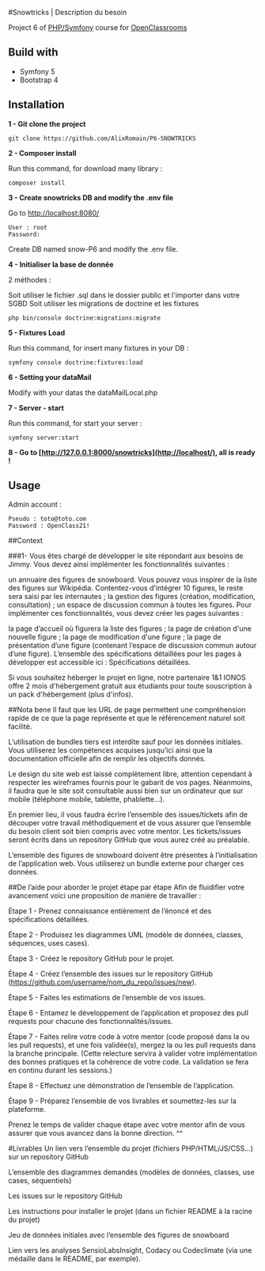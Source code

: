 #Snowtricks | Description du besoin


Project 6 of [PHP/Symfony](https://github.com/AlixRomain) course for [OpenClassrooms](https://openclassrooms.com/)

## Build with

- Symfony 5
- Bootstrap 4

## Installation

__1 - Git clone the project__

```
git clone https://github.com/AlixRomain/P6-SNOWTRICKS
``` 

__2 - Composer install__

Run this command, for download many library :

```
composer install
```

__3 - Create snowtricks DB and modify the .env file__

Go to [http://localhost:8080/](http://localhost:8080/)

```
User : root
Password: 
```
Create DB named snow-P6 and modify the .env file.

__4 - Initialiser la base de donnée__

2 méthodes :

Soit utiliser le fichier .sql dans le dossier public et l'importer dans votre SGBD
Soit utiliser les migrations de doctrine et les fixtures


```
php bin/console doctrine:migrations:migrate 
```

__5 - Fixtures Load__

Run this command, for insert many fixtures in your DB :

```
symfony console doctrine:fixtures:load
```
__6 - Setting your dataMail__

Modify with your datas the dataMailLocal.php


__7 - Server - start__

Run this command, for start your server :

```
symfony server:start
```

__8 - Go to [http://127.0.0.1:8000/snowtricks](http://localhost/), all is ready !__

## Usage



Admin account :

```
Pseudo : toto@toto.com
Password : OpenClass21!
```

##Context

###1- Vous êtes chargé de développer le site répondant aux besoins de Jimmy. Vous devez ainsi implémenter les fonctionnalités suivantes : 

un annuaire des figures de snowboard. Vous pouvez vous inspirer de la liste des figures sur Wikipédia. Contentez-vous d'intégrer 10 figures, le reste sera saisi par les internautes ;
la gestion des figures (création, modification, consultation) ;
un espace de discussion commun à toutes les figures.
Pour implémenter ces fonctionnalités, vous devez créer les pages suivantes :

la page d’accueil où figurera la liste des figures ; 
la page de création d'une nouvelle figure ;
la page de modification d'une figure ;
la page de présentation d’une figure (contenant l’espace de discussion commun autour d’une figure).
L’ensemble des spécifications détaillées pour les pages à développer est accessible ici : Spécifications détaillées.

Si vous souhaitez héberger le projet en ligne, notre partenaire 1&1 IONOS offre 2 mois d'hébergement gratuit aux étudiants pour toute souscription à un pack d'hébergement (plus d'infos).

##Nota bene
Il faut que les URL de page permettent une compréhension rapide de ce que la page représente et que le référencement naturel soit facilité.

L’utilisation de bundles tiers est interdite sauf pour les données initiales. Vous utiliserez les compétences acquises jusqu’ici ainsi que la documentation officielle afin de remplir les objectifs donnés.

Le design du site web est laissé complètement libre, attention cependant à respecter les wireframes fournis pour le gabarit de vos pages. Néanmoins, il faudra que le site soit consultable aussi bien sur un ordinateur que sur mobile (téléphone mobile, tablette, phablette…).

En premier lieu, il vous faudra écrire l’ensemble des issues/tickets afin de découper votre travail méthodiquement et de vous assurer que l’ensemble du besoin client soit bien compris avec votre mentor. Les tickets/issues seront écrits dans un repository GitHub que vous aurez créé au préalable.

L’ensemble des figures de snowboard doivent être présentes à l’initialisation de l’application web. Vous utiliserez un bundle externe pour charger ces données. 

 
##De l’aide pour aborder le projet étape par étape
Afin de fluidifier votre avancement voici une proposition de manière de travailler :

Étape 1 - Prenez connaissance entièrement de l’énoncé et des spécifications détaillées.

Étape 2 - Produisez les diagrammes UML (modèle de données, classes, séquences, uses cases).

Étape 3 - Créez le repository GitHub pour le projet.

Étape 4 - Créez l’ensemble des issues sur le repository GitHub (https://github.com/username/nom_du_repo/issues/new).

Étape 5 - Faites les estimations de l’ensemble de vos issues.

Étape 6 - Entamez le développement de l’application et proposez des pull requests pour chacune des fonctionnalités/issues.

Étape 7 - Faites relire votre code à votre mentor (code proposé dans la ou les pull requests), et une fois validée(s), mergez la ou les pull requests dans la branche principale. (Cette relecture servira à valider votre implémentation des bonnes pratiques et la cohérence de votre code. La validation se fera en continu durant les sessions.)

Étape 8 - Effectuez une démonstration de l’ensemble de l’application.

Étape 9 - Préparez l’ensemble de vos livrables et soumettez-les sur la plateforme.

Prenez le temps de valider chaque étape avec votre mentor afin de vous assurer que vous avancez dans la bonne direction. ^^

#Livrables
Un lien vers l’ensemble du projet (fichiers PHP/HTML/JS/CSS…) sur un repository GitHub

L’ensemble des diagrammes demandés (modèles de données, classes, use cases, séquentiels)

Les issues sur le repository GitHub

Les instructions pour installer le projet (dans un fichier README à la racine du projet)

Jeu de données initiales avec l’ensemble des figures de snowboard

Lien vers les analyses SensioLabsInsight, Codacy ou Codeclimate (via une médaille dans le README, par exemple).